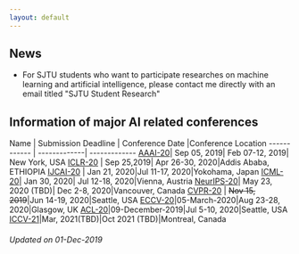 ```yaml
---
layout: default
---
```

## News
*  For SJTU students who want to participate researches on machine learning and artificial intelligence, please contact me directly with an email titled "SJTU Student Research"

## Information of major AI related conferences

Name | Submission Deadline | Conference Date |Conference Location 
------------ | -------------| -------------
[AAAI-20](https://aaai.org/Conferences/AAAI-20/)| Sep 05, 2019| Feb 07-12, 2019| New York, USA
[ICLR-20](https://iclr.cc/) | Sep 25,2019| Apr 26-30, 2020|Addis Ababa, ETHIOPIA 
[IJCAI-20](http://www.ijcai20.org) | Jan 21, 2020|Jul 11-17, 2020|Yokohama, Japan
[ICML-20](https://icml.cc/Conferences/2020)| Jan 30, 2020| Jul 12-18, 2020|Vienna, Austria
[NeurIPS-20](https://nips.cc/Conferences/2020)| May 23, 2020 (TBD)| Dec 2-8, 2020|Vancouver, Canada
[CVPR-20](http://cvpr2020.thecvf.com/) | ~~Nov 15, 2019~~|Jun 14-19, 2020|Seattle, USA
[ECCV-20](https://eccv2020.eu/)|05-March-2020|Aug 23-28, 2020|Glasgow, UK
[ACL-20](https://acl2020.org/)|09-December-2019|Jul 5-10, 2020|Seattle, USA
[ICCV-21](https://www.thecvf.com/?page_id=100)|Mar, 2021(TBD)|Oct 2021 (TBD)|Montreal, Canada

###### Updated on 01-Dec-2019 

